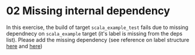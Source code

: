 # 02 Missing internal dependency

In this exercise, the build of target `scala_example_test` fails due to missing dependnecy on `scala_example` target (it's label is missing from the deps list).
Please add the missing dependency (see reference on label structure [here](https://docs.google.com/presentation/d/1Pvki8Ve5CP-NliEWDPOjRKAes4qMsIGAPCzurMb8VJs/edit#slide=id.g2b2c4b2cce_0_54) and [here](https://docs.bazel.build/versions/master/build-ref.html#labels))
